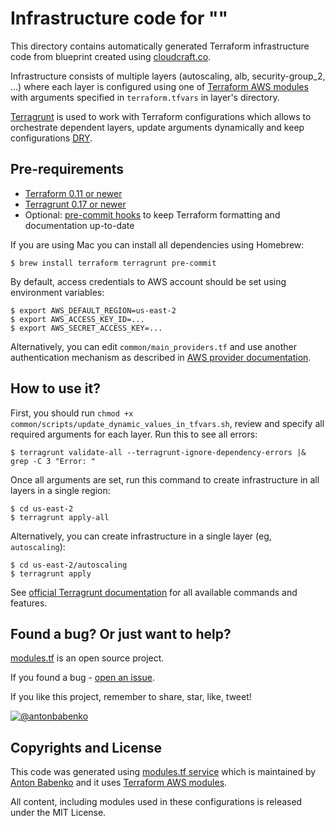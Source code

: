 # Infrastructure code for ""

This directory contains automatically generated Terraform infrastructure code from blueprint created using [cloudcraft.co](https://cloudcraft.co/app).

Infrastructure consists of multiple layers (autoscaling, alb, security-group_2, ...) where each layer is configured using one of [Terraform AWS modules](https://github.com/terraform-aws-modules/) with arguments specified in `terraform.tfvars` in layer's directory.

[Terragrunt](https://github.com/gruntwork-io/terragrunt) is used to work with Terraform configurations which allows to orchestrate dependent layers, update arguments dynamically and keep configurations [DRY](https://en.wikipedia.org/wiki/Don%27t_repeat_yourself).


## Pre-requirements

- [Terraform 0.11 or newer](https://www.terraform.io/)
- [Terragrunt 0.17 or newer](https://github.com/gruntwork-io/terragrunt)
- Optional: [pre-commit hooks](http://pre-commit.com) to keep Terraform formatting and documentation up-to-date

If you are using Mac you can install all dependencies using Homebrew:

    $ brew install terraform terragrunt pre-commit

By default, access credentials to AWS account should be set using environment variables:

    $ export AWS_DEFAULT_REGION=us-east-2
    $ export AWS_ACCESS_KEY_ID=...
    $ export AWS_SECRET_ACCESS_KEY=...

Alternatively, you can edit `common/main_providers.tf` and use another authentication mechanism as described in [AWS provider documentation](https://www.terraform.io/docs/providers/aws/index.html#authentication).


## How to use it?

First, you should run `chmod +x common/scripts/update_dynamic_values_in_tfvars.sh`, review and specify all required arguments for each layer. Run this to see all errors:

    $ terragrunt validate-all --terragrunt-ignore-dependency-errors |& grep -C 3 "Error: "

Once all arguments are set, run this command to create infrastructure in all layers in a single region:

    $ cd us-east-2
    $ terragrunt apply-all

Alternatively, you can create infrastructure in a single layer (eg, `autoscaling`):

    $ cd us-east-2/autoscaling
    $ terragrunt apply

See [official Terragrunt documentation](https://github.com/gruntwork-io/terragrunt/blob/master/README.md) for all available commands and features.


## Found a bug? Or just want to help?

[modules.tf](https://github.com/antonbabenko/modules.tf-lambda) is an open source project.

If you found a bug - [open an issue](https://github.com/antonbabenko/modules.tf-lambda).

If you like this project, remember to share, star, like, tweet!

[![@antonbabenko](https://img.shields.io/twitter/follow/antonbabenko.svg?style=social&label=Follow%20@antonbabenko%20on%20Twitter)](https://twitter.com/antonbabenko)


## Copyrights and License

This code was generated using [modules.tf service](https://github.com/antonbabenko/modules.tf-lambda) which is maintained by [Anton Babenko](https://github.com/antonbabenko) and it uses [Terraform AWS modules](https://github.com/terraform-aws-modules/).

All content, including modules used in these configurations is released under the MIT License.
